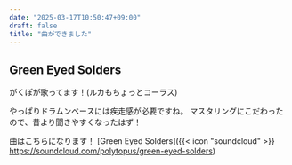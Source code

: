 ```yaml
---
date: "2025-03-17T10:50:47+09:00"
draft: false
title: "曲ができました"
---
```

## Green Eyed Solders
がくぽが歌ってます！(ルカもちょっとコーラス)

やっぱりドラムンベースには疾走感が必要ですね。
マスタリングにこだわったので、昔より聞きやすくなったはず！

曲はこちらになります！
[Green Eyed Solders]({{< icon "soundcloud" >}} https://soundcloud.com/polytopus/green-eyed-solders)